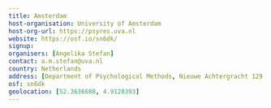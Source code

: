 ```yaml
---
title: Amsterdam
host-organisation: University of Amsterdam
host-org-url: https://psyres.uva.nl
website: https://osf.io/sn6dk/
signup:
organisers: [Angelika Stefan]
contact: a.m.stefan@uva.nl
country: Netherlands
address: [Department of Psychological Methods, Nieuwe Achtergracht 129 B, Postbus 15906, 1001 NK AMSTERDAM]
osf: sn6dk
geolocation: [52.3636688, 4.9128393]
---
```

